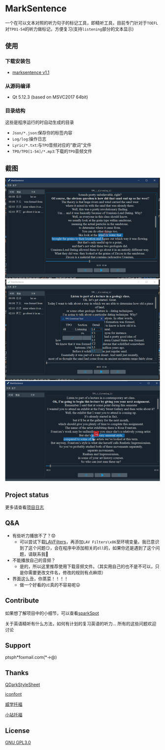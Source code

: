 # MarkSentence 

一个在可以文本对照的听力句子的标记工具，即精听工具，目前专门针对于`TOEFL`
对`TPO1-54`的听力做标记，方便复习(支持`listening`部分的文本显示)

## 使用

### 下载安装包

- [marksentence v1.1](https://github.com/Gltina/marksentence/releases/download/v1.1/marksentence.v1.1.exe)

### 从源码编译
- Qt 5.12.3 (based on MSVC2017 64bit)

###  目录结构 
这些是程序运行的时自动生成的目录
- `Json/*.json`:保存你的标签内容
- `Log/log`:操作日志
- `Lyric/*.txt`:与`TPO`音频对应的"歌词"文件
- `TPO/TPO[1-54]/*.mp3`:下载的`TPO`音频文件

## 截图
![](samples/sample.png)
![](samples/sample01.png)
![](samples/listeningv1.1.gif)

## Project status
更多请查看[项目日志](log/README.md) 

## Q&A
- 有些听力播放不了？:worried:
	- 可以尝试下载[LAVFilters](https://github.com/Nevcairiel/LAVFilters/releases/download/0.74.1/LAVFilters-0.74.1-Installer.exe)，再添加`LAV Filters\x86`至环境变量。我已意识到了这个问题:smirk:，会在程序中添加相关的`dll`的，如果你还是遇到了这个问题，请联系我:fries:
- 不能播放自己的音频？
	- 是的，所以这里推荐使用下载音频文件。（其实用自己的也不是不可以，只是你需要更改文件名，修改的规则有点麻烦）
- 界面这么丑，你蒸菜！！！！
	- 做一个好看的`UI`真的不容易呢:stuck_out_tongue:

## Contribute
如果想了解项目中的小细节，可以查看[sparkSpot](./log/sparkSpot.md)

关于英语精听有什么方法，如何有计划的复习英语的听力... 所有的这些问题欢迎讨论

## Support
ptsph\*foxmail.com(*->@) 

## Thanks 
[QDarkStyleSheet](https://github.com/ColinDuquesnoy/QDarkStyleSheet)

[iconfont](https://www.iconfont.cn/home/index)

[威学托福](http://t.weixue100.com/toefl)

[小站托福](http://toefl.zhan.com/)

## License
[GNU GPL3.0](https://github.com/Gltina/MarkSencent/blob/master/LICENSE)